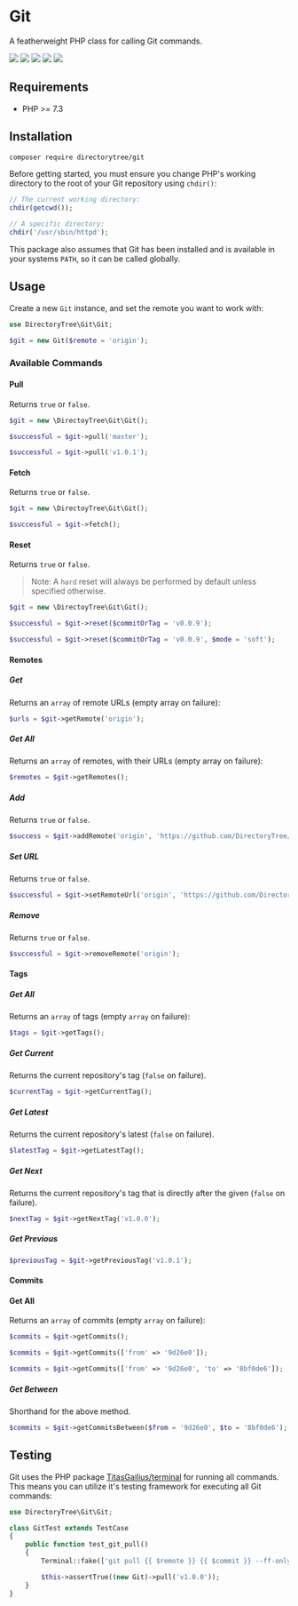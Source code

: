 # Git

A featherweight PHP class for calling Git commands.

<a href="https://travis-ci.com/DirectoryTree/Git"><img src="https://img.shields.io/travis/DirectoryTree/Git.svg?style=flat-square"/></a>
<a href="https://scrutinizer-ci.com/g/DirectoryTree/Git/?branch=master"><img src="https://img.shields.io/scrutinizer/g/DirectoryTree/Git/main.svg?style=flat-square"/></a>
<a href="https://packagist.org/packages/DirectoryTree/Git"><img src="https://img.shields.io/packagist/dt/DirectoryTree/Git.svg?style=flat-square"/></a>
<a href="https://packagist.org/packages/DirectoryTree/Git"><img src="https://img.shields.io/packagist/v/DirectoryTree/Git.svg?style=flat-square"/></a>
<a href="https://packagist.org/packages/DirectoryTree/Git"><img src="https://img.shields.io/github/license/DirectoryTree/Git.svg?style=flat-square"/></a>

## Requirements

- PHP >= 7.3

## Installation

```bash
composer require directorytree/git
```

Before getting started, you must ensure you change PHP's working directory to the root of your Git repository using `chdir()`:

```php
// The current working directory:
chdir(getcwd());

// A specific directory:
chdir('/usr/sbin/httpd');
```

This package also assumes that Git has been installed and is available in your systems `PATH`, so it can be called globally.

## Usage

Create a new `Git` instance, and set the remote you want to work with:

```php
use DirectoryTree\Git\Git;

$git = new Git($remote = 'origin');
```

### Available Commands

#### Pull

Returns `true` or `false`.

```php
$git = new \DirectoyTree\Git\Git();

$successful = $git->pull('master');

$successful = $git->pull('v1.0.1');
```

#### Fetch

Returns `true` or `false`.

```php
$git = new \DirectoyTree\Git\Git();

$successful = $git->fetch();
```

#### Reset

Returns `true` or `false`.

> Note: A `hard` reset will always be performed by default unless specified otherwise.

```php
$git = new \DirectoyTree\Git\Git();

$successful = $git->reset($commitOrTag = 'v0.0.9');

$successful = $git->reset($commitOrTag = 'v0.0.9', $mode = 'soft');
```

#### Remotes

##### Get

Returns an `array` of remote URLs (empty array on failure):

```php
$urls = $git->getRemote('origin');
```

##### Get All

Returns an `array` of remotes, with their URLs (empty array on failure):

```php
$remotes = $git->getRemotes();
```

##### Add

Returns `true` or `false`.

```php
$success = $git->addRemote('origin', 'https://github.com/DirectoryTree/Git');
```

##### Set URL

Returns `true` or `false`.

```php
$successful = $git->setRemoteUrl('origin', 'https://github.com/DirectoryTree/Git');
```

##### Remove 

Returns `true` or `false`.

```php
$successful = $git->removeRemote('origin');
```

#### Tags

##### Get All 

Returns an `array` of tags (empty `array` on failure):

```php
$tags = $git->getTags();
```

##### Get Current

Returns the current repository's tag (`false` on failure).

```php
$currentTag = $git->getCurrentTag();
```

##### Get Latest

Returns the current repository's latest (`false` on failure).

```php
$latestTag = $git->getLatestTag();
```

##### Get Next

Returns the current repository's tag that is directly after the given (`false` on failure).

```php
$nextTag = $git->getNextTag('v1.0.0');
```

##### Get Previous

```php
$previousTag = $git->getPreviousTag('v1.0.1');
```

#### Commits

#### Get All

Returns an `array` of commits (empty `array` on failure):

```php
$commits = $git->getCommits();

$commits = $git->getCommits(['from' => '9d26e0']);

$commits = $git->getCommits(['from' => '9d26e0', 'to' => '8bf0de6']);
```

##### Get Between

Shorthand for the above method.

```php
$commits = $git->getCommitsBetween($from = '9d26e0', $to = '8bf0de6');
```

## Testing

Git uses the PHP package [TitasGailius/terminal](https://github.com/TitasGailius/terminal) for
running all commands. This means you can utilize it's testing framework for executing all Git commands:

```php
use DirectoryTree\Git\Git;

class GitTest extends TestCase
{
    public function test_git_pull()
    {
        Terminal::fake(['git pull {{ $remote }} {{ $commit }} --ff-only' => Terminal::response()->successful()]);

        $this->assertTrue((new Git)->pull('v1.0.0'));
    }
}
```
